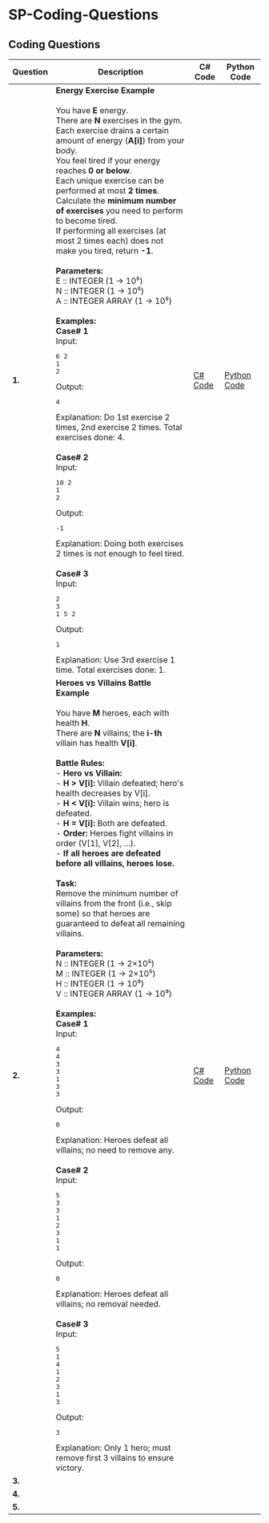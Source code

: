 # SP-Coding-Questions

## Coding Questions

| Question | Description | C# Code | Python Code |
|----------|-------------|---------|-------------|
| **1.**   | **Energy Exercise Example**<br><br>You have **E** energy.<br>There are **N** exercises in the gym.<br>Each exercise drains a certain amount of energy (**A[i]**) from your body.<br>You feel tired if your energy reaches **0 or below**.<br>Each unique exercise can be performed at most **2 times**.<br>Calculate the **minimum number of exercises** you need to perform to become tired.<br>If performing all exercises (at most 2 times each) does not make you tired, return **-1**.<br><br>**Parameters:**<br>E :: INTEGER (1 → 10⁵)<br>N :: INTEGER (1 → 10⁵)<br>A :: INTEGER ARRAY (1 → 10⁵)<br><br>**Examples:**<br><b>Case# 1</b><br>Input:<br><pre>6 2<br>1 2</pre>Output:<br><pre>4</pre>Explanation: Do 1st exercise 2 times, 2nd exercise 2 times. Total exercises done: 4.<br><br><b>Case# 2</b><br>Input:<br><pre>10 2<br>1 2</pre>Output:<br><pre>-1</pre>Explanation: Doing both exercises 2 times is not enough to feel tired.<br><br><b>Case# 3</b><br>Input:<br><pre>2 3<br>1 5 2 </pre>Output:<br><pre>1</pre>Explanation: Use 3rd exercise 1 time. Total exercises done: 1. | [C# Code](https://github.com/rajeabhi/SP-Coding-Questions/blob/main/EnergyExerciseExample/EnergyExerciseExample.cs) | [Python Code](https://github.com/rajeabhi/SP-Coding-Questions/blob/main/EnergyExerciseExample/EnergyExerciseExample.py) |
| **2.**   | **Heroes vs Villains Battle Example**<br><br>You have **M** heroes, each with health **H**.<br>There are **N** villains; the **i-th** villain has health **V[i]**.<br><br>**Battle Rules:**<br>- **Hero vs Villain:**<br>   - **H > V[i]:** Villain defeated; hero's health decreases by V[i].<br>   - **H < V[i]:** Villain wins; hero is defeated.<br>   - **H = V[i]:** Both are defeated.<br>- **Order:** Heroes fight villains in order (V[1], V[2], ...).<br>- **If all heroes are defeated before all villains, heroes lose.**<br><br>**Task:**<br>Remove the minimum number of villains from the front (i.e., skip some) so that heroes are guaranteed to defeat all remaining villains.<br><br>**Parameters:**<br>N :: INTEGER (1 → 2×10⁵)<br>M :: INTEGER (1 → 2×10⁵)<br>H :: INTEGER (1 → 10⁹)<br>V :: INTEGER ARRAY (1 → 10⁹)<br><br>**Examples:**<br><b>Case# 1</b><br>Input:<br><pre>4<br>4<br>3<br>3<br>1<br>3<br>3</pre>Output:<br><pre>0</pre>Explanation: Heroes defeat all villains; no need to remove any.<br><br><b>Case# 2</b><br>Input:<br><pre>5<br>3<br>3<br>1<br>2<br>3<br>1<br>1</pre>Output:<br><pre>0</pre>Explanation: Heroes defeat all villains; no removal needed.<br><br><b>Case# 3</b><br>Input:<br><pre>5<br>1<br>4<br>1<br>2<br>3<br>1<br>3</pre>Output:<br><pre>3</pre>Explanation: Only 1 hero; must remove first 3 villains to ensure victory. | [C# Code](https://github.com/rajeabhi/SP-Coding-Questions/blob/main/HeroesVillainsExample/HeroesVillainsExample.cs) | [Python Code](https://github.com/rajeabhi/SP-Coding-Questions/blob/main/HeroesVillainsExample/HeroesVillainsExample.py) |
| **3.**   |  |  |  |
| **4.**   |  |  |  |
| **5.**   |  |  |  |
